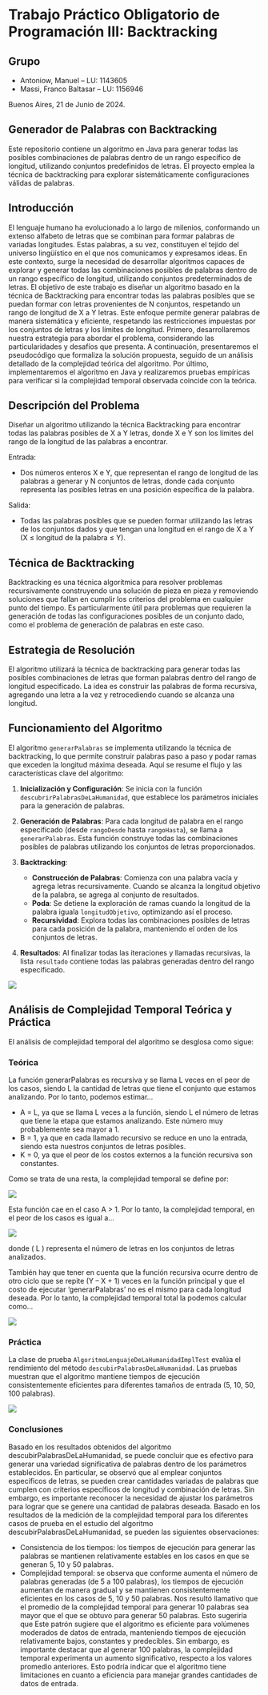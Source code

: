 # Trabajo Práctico Obligatorio de Programación III: Backtracking
## Grupo

- Antoniow, Manuel – LU: 1143605
- Massi, Franco Baltasar – LU: 1156946

Buenos Aires, 21 de Junio de 2024.

## Generador de Palabras con Backtracking

Este repositorio contiene un algoritmo en Java para generar todas las posibles combinaciones de palabras dentro de un rango específico de longitud, utilizando conjuntos predefinidos de letras. El proyecto emplea la técnica de backtracking para explorar sistemáticamente configuraciones válidas de palabras.

## Introducción
El lenguaje humano ha evolucionado a lo largo de milenios, conformando un extenso alfabeto de letras que se combinan para formar palabras de variadas longitudes. Estas palabras, a su vez, constituyen el tejido del universo lingüístico en el que nos comunicamos y expresamos ideas. En este contexto, surge la necesidad de desarrollar algoritmos capaces de explorar y generar todas las combinaciones
posibles de palabras dentro de un rango específico de longitud, utilizando conjuntos predeterminados de letras. 
El objetivo de este trabajo es diseñar un algoritmo basado en la técnica de Backtracking para encontrar todas las palabras posibles que se puedan formar con letras provenientes de N conjuntos, respetando un rango de longitud de X a Y letras. Este enfoque permite generar palabras de manera sistemática y eficiente,
respetando las restricciones impuestas por los conjuntos de letras y los límites de longitud. Primero, desarrollaremos nuestra estrategia para abordar el problema, considerando las particularidades y desafíos que presenta. A continuación, presentaremos el pseudocódigo que formaliza la solución propuesta, seguido de un
análisis detallado de la complejidad teórica del algoritmo. Por último, implementaremos el algoritmo en Java y realizaremos pruebas empíricas para verificar si la complejidad temporal observada coincide con la teórica.

## Descripción del Problema
Diseñar un algoritmo utilizando la técnica Backtracking para encontrar todas las palabras posibles de X a Y letras, donde X e Y son los límites del rango de la longitud de las palabras a encontrar.

Entrada:
- Dos números enteros X e Y, que representan el rango de longitud de las palabras a generar y N conjuntos de letras, donde cada conjunto representa las posibles letras en una posición específica de la palabra.

Salida:
- Todas las palabras posibles que se pueden formar utilizando las letras de los conjuntos dados y que tengan una longitud en el rango de X a Y (X ≤ longitud de la palabra ≤ Y).

## Técnica de Backtracking
Backtracking es una técnica algorítmica para resolver problemas recursivamente construyendo una solución de pieza en pieza y removiendo soluciones que fallan en cumplir los criterios del problema en cualquier punto del tiempo. Es particularmente útil para problemas que requieren la generación de todas las configuraciones posibles de un conjunto dado, como el problema de generación de palabras en este caso.

## Estrategia de Resolución
El algoritmo utilizará la técnica de backtracking para generar todas las posibles combinaciones de letras que forman palabras dentro del rango de longitud especificado. La idea es construir las palabras de forma recursiva, agregando una letra a la vez y retrocediendo cuando se alcanza una longitud.

## Funcionamiento del Algoritmo
El algoritmo `generarPalabras` se implementa utilizando la técnica de backtracking, lo que permite construir palabras paso a paso y podar ramas que exceden la longitud máxima deseada. Aquí se resume el flujo y las características clave del algoritmo:

1. **Inicialización y Configuración**: Se inicia con la función `descubrirPalabrasDeLaHumanidad`, que establece los parámetros iniciales para la generación de palabras.

2. **Generación de Palabras**: Para cada longitud de palabra en el rango especificado (desde `rangoDesde` hasta `rangoHasta`), se llama a `generarPalabras`. Esta función construye todas las combinaciones posibles de palabras utilizando los conjuntos de letras proporcionados.

3. **Backtracking**:
   - **Construcción de Palabras**: Comienza con una palabra vacía y agrega letras recursivamente. Cuando se alcanza la longitud objetivo de la palabra, se agrega al conjunto de resultados.
   - **Poda**: Se detiene la exploración de ramas cuando la longitud de la palabra iguala `longitudObjetivo`, optimizando así el proceso.
   - **Recursividad**: Explora todas las combinaciones posibles de letras para cada posición de la palabra, manteniendo el orden de los conjuntos de letras.

4. **Resultados**: Al finalizar todas las iteraciones y llamadas recursivas, la lista `resultado` contiene todas las palabras generadas dentro del rango especificado.

![](Imagenes/pseudocodigo.png)

## Análisis de Complejidad Temporal Teórica y Práctica

El análisis de complejidad temporal del algoritmo se desglosa como sigue:

### Teórica
La función generarPalabras es recursiva y se llama L veces en el peor de los casos, siendo L la cantidad de letras que tiene el conjunto que estamos analizando. Por lo tanto, podemos estimar…
- A = L, ya que se llama L veces a la función, siendo L el número de letras que tiene la etapa que estamos analizando. Este número muy probablemente sea mayor a 1.
- B = 1, ya que en cada llamado recursivo se reduce en uno la entrada, siendo esta nuestros conjuntos de letras posibles.
- K = 0, ya que el peor de los costos externos a la función recursiva son constantes.

Como se trata de una resta, la complejidad temporal se define por:

![](Imagenes/matrizResta.png)

Esta función cae en el caso A > 1. Por lo tanto, la complejidad temporal, en el peor de los casos es igual a…

![](Imagenes/complejidad1.png)

donde \( L \) representa el número de letras en los conjuntos de letras analizados.

También hay que tener en cuenta que la función recursiva ocurre dentro de otro ciclo que se repite (Y – X + 1) veces en la función principal y que el costo de ejecutar ‘generarPalabras’ no es el mismo para cada longitud deseada. Por lo tanto, la complejidad temporal total la podemos calcular como...

![](Imagenes/complejidadFinal.png)

### Práctica
La clase de prueba `AlgoritmoLenguajeDeLaHumanidadImplTest` evalúa el rendimiento del método `descubirPalabrasDeLaHumanidad`. Las pruebas muestran que el algoritmo mantiene tiempos de ejecución consistentemente eficientes para diferentes tamaños de entrada (5, 10, 50, 100 palabras).

![](Imagenes/resultados.png)

### Conclusiones
Basado en los resultados obtenidos del algoritmo descubirPalabrasDeLaHumanidad, se puede concluir que es efectivo para generar una variedad significativa de palabras dentro de los parámetros establecidos. En particular, se observó que al emplear conjuntos específicos de letras, se pueden crear cantidades variadas de palabras que cumplen con criterios específicos de longitud y combinación de letras.
Sin embargo, es importante reconocer la necesidad de ajustar los parámetros para lograr que se genere una cantidad de palabras deseada. Basado en los resultados de la medición de la complejidad temporal para los diferentes casos de prueba en el estudio del algoritmo descubirPalabrasDeLaHumanidad, se pueden las siguientes observaciones:
 - Consistencia de los tiempos: los tiempos de ejecución para generar las
palabras se mantienen relativamente estables en los casos en que se
generan 5, 10 y 50 palabras.
 - Complejidad temporal: se observa que conforme aumenta el número de palabras generadas (de 5 a 100 palabras), los tiempos de ejecución aumentan de manera gradual y se mantienen consistentemente eficientes en los casos de 5, 10 y 50 palabras.
Nos resultó llamativo que el promedio de la complejidad temporal para generar 10 palabras sea mayor que el que se obtuvo para generar 50 palabras. Esto sugeriría que Este patrón sugiere que el
algoritmo es eficiente para volúmenes moderados de datos de entrada, manteniendo tiempos de ejecución relativamente bajos, constantes y predecibles.
Sin embargo, es importante destacar que al generar 100 palabras, la complejidad temporal experimenta un aumento significativo, respecto a los valores promedio anteriores. Esto podría indicar que el
algoritmo tiene limitaciones en cuanto a eficiencia para manejar grandes cantidades de datos
de entrada.
